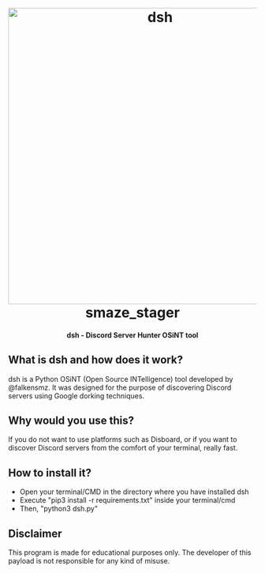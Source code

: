 <h1 align="center">
  <br>
  <a href="https://github.com/falkensmz"><img src="https://i.ibb.co/tx35pZQ/DSH-banner.jpg" width=600 weigth=500 alt="dsh"></a>
  <br>
  smaze_stager
  <br>
</h1>

<h4 align="center">dsh - Discord Server Hunter OSiNT tool</h4>

## What is dsh and how does it work?

dsh is a Python OSiNT (Open Source INTelligence) tool developed by @falkensmz. It was designed for the purpose of discovering Discord servers using Google dorking techniques.

## Why would you use this?

If you do not want to use platforms such as Disboard, or if you want to discover Discord servers from the comfort of your terminal, really fast.

## How to install it?

- Open your terminal/CMD in the directory where you have installed dsh
- Execute "pip3 install -r requirements.txt" inside your terminal/cmd
- Then, "python3 dsh.py"


## Disclaimer 

This program is made for educational purposes only. The developer of this payload is not responsible for any kind of misuse.

